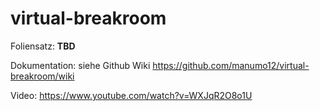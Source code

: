 # virtual-breakroom

Foliensatz: <b>TBD</b> <p>
Dokumentation: siehe Github Wiki https://github.com/manumo12/virtual-breakroom/wiki <p>
Video: https://www.youtube.com/watch?v=WXJqR2O8o1U

